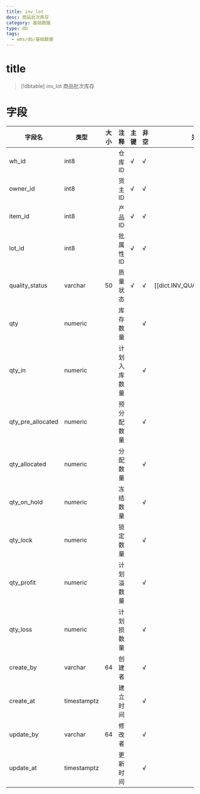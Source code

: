 ```yaml
---
title: inv_lot
desc: 商品批次库存
category: 基础数据
type: db
tags:
  - wms/db/基础数据
---
```


# title
>[!dbtable] inv_lot
> 商品批次库存

# 字段
| 字段名 | 类型 | 大小 | 注释 | 主键 | 非空 | 关联 |
| --- | --- | --- | --- | --- | --- | --- |
| wh_id | int8 |  | 仓库ID | √ | √ |  |
| owner_id | int8 |  | 货主ID | √ | √ |  |
| item_id | int8 |  | 产品ID | √ | √ |  |
| lot_id | int8 |  | 批属性ID | √ | √ |  |
| quality_status | varchar | 50 | 质量状态 | √ | √ | [[dict.INV_QUALITY_STATUS]] |
| qty | numeric |  | 库存数量 |  | √ |  |
| qty_in | numeric |  | 计划入库数量 |  | √ |  |
| qty_pre_allocated | numeric |  | 预分配数量 |  | √ |  |
| qty_allocated | numeric |  | 分配数量 |  | √ |  |
| qty_on_hold | numeric |  | 冻结数量 |  | √ |  |
| qty_lock | numeric |  | 锁定数量 |  | √ |  |
| qty_profit | numeric |  | 计划溢数量 |  | √ |  |
| qty_loss | numeric |  | 计划损数量 |  | √ |  |
| create_by | varchar | 64 | 创建者 |  | √ |  |
| create_at | timestamptz |  | 建立时间 |  | √ |  |
| update_by | varchar | 64 | 修改者 |  | √ |  |
| update_at | timestamptz |  | 更新时间 |  | √ |  |

